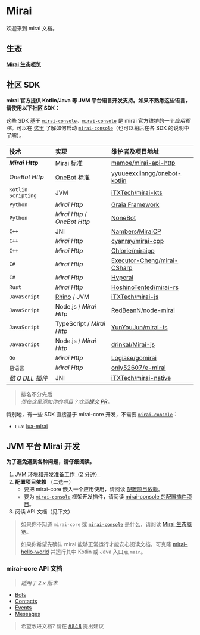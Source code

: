 # Mirai

欢迎来到 mirai 文档。

## 生态

**[Mirai 生态概览](mirai-ecology.md)**

## 社区 SDK

**mirai 官方提供 Kotlin/Java 等 JVM 平台语言开发支持。如果不熟悉这些语言，请使用以下社区 SDK：**

[`mirai-console`]: https://github.com/mamoe/mirai-console

这些 SDK 基于 [`mirai-console`]。[`mirai-console`] 是 mirai 官方维护的一个*应用程序*。可以在 [这里](https://github.com/mamoe/mirai-console/blob/master/docs/Run.md) 了解如何启动 [`mirai-console`]（也可以稍后在各 SDK 的说明中了解）。

[mamoe/mirai-api-http]: https://github.com/mamoe/mirai-api-http
[iTXTech/mirai-native]: https://github.com/iTXTech/mirai-native
[iTXTech/mirai-js]: https://github.com/iTXTech/mirai-js
[iTXTech/mirai-kts]: https://github.com/iTXTech/mirai-kts
[GraiaProject/Application]: https://github.com/GraiaProject/Application
[NoneBot]: https://github.com/nonebot/nonebot2
[RedBeanN/node-mirai]: https://github.com/RedBeanN/node-mirai
[Logiase/gomirai]: https://github.com/Logiase/gomirai
[cyanray/mirai-cpp]: https://github.com/cyanray/mirai-cpp
[Chlorie/miraipp]: https://github.com/Chlorie/miraipp-template
[Executor-Cheng/mirai-CSharp]: https://github.com/Executor-Cheng/mirai-CSharp
[HoshinoTented/mirai-rs]: https://github.com/HoshinoTented/mirai-rs
[YunYouJun/mirai-ts]: https://github.com/YunYouJun/mirai-ts
[only52607/e-mirai]: https://github.com/only52607/e-mirai
[theGravityLab/ProjHyperai]: https://github.com/theGravityLab/ProjHyperai
[yyuueexxiinngg/onebot-kotlin]: https://github.com/yyuueexxiinngg/onebot-kotlin
[Nambers/MiraiCP]:https://github.com/Nambers/MiraiCP
[drinkal/Mirai-js]:https://github.com/drinkal/Mirai-js

[Rhino]: https://github.com/mozilla/rhino
[OneBot]: https://github.com/howmanybots/onebot

| 技术                | 实现                          | 维护者及项目地址                               |
|:-------------------|:-----------------------------|:--------------------------------------------|
| ***Mirai Http***   | Mirai 标准                    | [mamoe/mirai-api-http]                      |
| *OneBot Http*      | [OneBot] 标准                 | [yyuueexxiinngg/onebot-kotlin]              |
| `Kotlin Scripting` | JVM                          | [iTXTech/mirai-kts]                         |
| `Python`           | *Mirai Http*                 | [Graia Framework][GraiaProject/Application] |
| `Python`           | *Mirai Http* / *OneBot Http* | [NoneBot]                                   |
| `C++`              | JNI                          | [Nambers/MiraiCP]                           |
| `C++`              | *Mirai Http*                 | [cyanray/mirai-cpp]                         |
| `C++`              | *Mirai Http*                 | [Chlorie/miraipp]                           |
| `C#`               | *Mirai Http*                 | [Executor-Cheng/mirai-CSharp]               |
| `C#`               | *Mirai Http*                 | [Hyperai][theGravityLab/ProjHyperai]        |
| `Rust`             | *Mirai Http*                 | [HoshinoTented/mirai-rs]                    |
| `JavaScript`       | [Rhino] / JVM                | [iTXTech/mirai-js]                          |
| `JavaScript`       | Node.js / *Mirai Http*       | [RedBeanN/node-mirai]                       |
| `JavaScript`       | TypeScript / *Mirai Http*    | [YunYouJun/mirai-ts]                        |
| `JavaScript`       | Node.js / *Mirai Http*       | [drinkal/Mirai-js]                          |
| `Go`               | *Mirai Http*                 | [Logiase/gomirai]                           |
| `易语言`            | *Mirai Http*                 | [only52607/e-mirai]                         |
| *酷 Q DLL 插件*     | JNI                          | [iTXTech/mirai-native]                      |

> 排名不分先后  
> *想在这里添加你的项目？欢迎[提交 PR](https://github.com/mamoe/mirai/edit/dev/docs/README.md)。*

特别地，有一些 SDK 直接基于 mirai-core 开发，不需要 [`mirai-console`]：

- `Lua`: [lua-mirai](https://github.com/only52607/lua-mirai)

## JVM 平台 Mirai 开发

**为了避免遇到各种问题，请仔细阅读。**

1. [JVM 环境和开发准备工作（2 分钟）](Preparations.md#mirai---preparations)
2. **配置项目依赖** （二选一）
   - 要把 mirai-core 嵌入一个应用使用，请阅读 [配置项目依赖](ConfiguringProjects.md)。
   - 要为 [`mirai-console`] 框架开发插件，请阅读 [mirai-console 的配置插件项目](https://github.com/mamoe/mirai-console/blob/master/docs/ConfiguringProjects.md)。
3. 阅读 API 文档（见下文）

> 如果你不知道 `mirai-core` 或 [`mirai-console`] 是什么，请阅读 [Mirai 生态概览](mirai-ecology.md)。
>
> 如果你希望先确认 mirai 能够正常运行才能安心阅读文档，可克隆 [mirai-hello-world](https://github.com/project-mirai/mirai-hello-world) 并运行其中 Kotlin 或 Java 入口点 `main`。


### mirai-core API 文档

> *适用于 2.x 版本*

- [Bots](Bots.md)
- [Contacts](Contacts.md)
- [Events](Events.md)
- [Messages](Messages.md)

> 希望改进文档? 请在 [#848](https://github.com/mamoe/mirai/discussions/848) 提出建议

